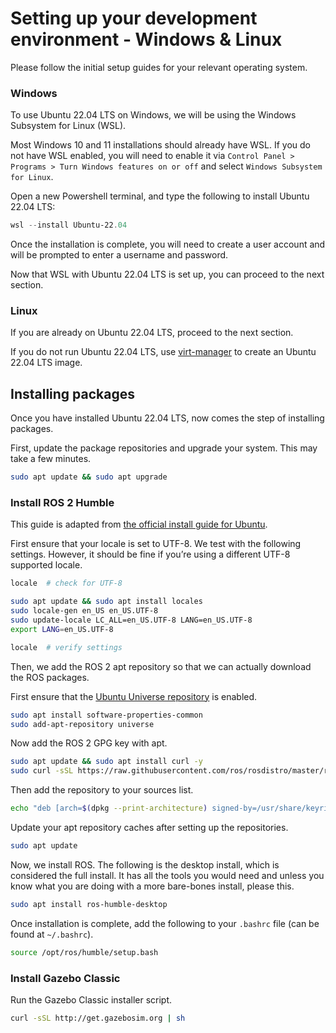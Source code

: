 # Setting up your development environment - Windows & Linux
Please follow the initial setup guides for your relevant operating system.

### Windows

To use Ubuntu 22.04 LTS on Windows, we will be using the Windows Subsystem for Linux (WSL).

Most Windows 10 and 11 installations should already have WSL. If you do not have WSL enabled, you will need to enable it via `Control Panel > Programs > Turn Windows features on or off` and select `Windows Subsystem for Linux`.

Open a new Powershell terminal, and type the following to install Ubuntu 22.04 LTS:

```powershell
wsl --install Ubuntu-22.04
```

Once the installation is complete, you will need to create a user account and will be prompted to enter a username and password.

Now that WSL with Ubuntu 22.04 LTS is set up, you can proceed to the next section.

### Linux

If you are already on Ubuntu 22.04 LTS, proceed to the next section.

If you do not run Ubuntu 22.04 LTS, use [virt-manager](https://virt-manager.org/) to create an Ubuntu 22.04 LTS image.

## Installing packages

Once you have installed Ubuntu 22.04 LTS, now comes the step of installing packages.

First, update the package repositories and upgrade your system. This may take a few minutes.

```sh
sudo apt update && sudo apt upgrade
```

### Install ROS 2 Humble

This guide is adapted from [the official install guide for Ubuntu](https://docs.ros.org/en/humble/Installation/Ubuntu-Install-Debians.html).

First ensure that your locale is set to UTF-8. We test with the following settings. However, it should be fine if you’re using a different UTF-8 supported locale.

```sh
locale  # check for UTF-8

sudo apt update && sudo apt install locales
sudo locale-gen en_US en_US.UTF-8
sudo update-locale LC_ALL=en_US.UTF-8 LANG=en_US.UTF-8
export LANG=en_US.UTF-8

locale  # verify settings
```

Then, we add the ROS 2 apt repository so that we can actually download the ROS packages.

First ensure that the [Ubuntu Universe repository](https://help.ubuntu.com/community/Repositories/Ubuntu) is enabled.

```sh
sudo apt install software-properties-common
sudo add-apt-repository universe
```

Now add the ROS 2 GPG key with apt.

```sh
sudo apt update && sudo apt install curl -y
sudo curl -sSL https://raw.githubusercontent.com/ros/rosdistro/master/ros.key -o /usr/share/keyrings/ros-archive-keyring.gpg
```

Then add the repository to your sources list.

```sh
echo "deb [arch=$(dpkg --print-architecture) signed-by=/usr/share/keyrings/ros-archive-keyring.gpg] http://packages.ros.org/ros2/ubuntu $(. /etc/os-release && echo $UBUNTU_CODENAME) main" | sudo tee /etc/apt/sources.list.d/ros2.list > /dev/null
```

Update your apt repository caches after setting up the repositories.

```sh
sudo apt update
```

Now, we install ROS. The following is the desktop install, which is considered the full install. It has all the tools you would need and unless you know what you are doing with a more bare-bones install, please this.

```sh
sudo apt install ros-humble-desktop
```

Once installation is complete, add the following to your `.bashrc` file (can be found at `~/.bashrc`).

```sh
source /opt/ros/humble/setup.bash
```

### Install Gazebo Classic
Run the Gazebo Classic installer script.
```bash
curl -sSL http://get.gazebosim.org | sh
```
